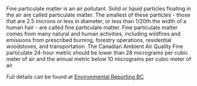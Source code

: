 Fine particulate matter is an air pollutant. Solid or liquid particles floating in the air are called particulate matter. The smallest of these particles - those that are 2.5 microns or less in diameter, or less than 1/20th the width of a human hair - are called fine particulate matter. Fine particulate matter comes from many natural and human activities, including wildfires and emissions from prescribed burning, forestry operations, residential woodstoves, and transportation.
The Canadian Ambient Air Quality Fine particulate  24-hour metric should be lower than 28 micrograms per cubic meter of air  and the annual metric below 10 micrograms per cubic meter of air

Full details can be found at [Environmental Reporting BC](http://www.env.gov.bc.ca/soe/indicators/air/fine_pm.html)
